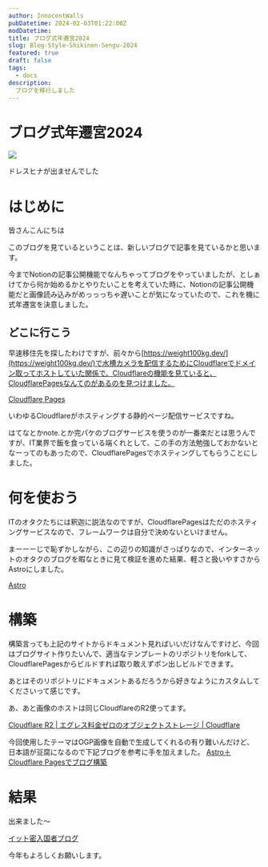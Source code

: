 ```yaml
---
author: InnocentWalls
pubDatetime: 2024-02-03T01:22:00Z
modDatetime: 
title: ブログ式年遷宮2024
slug: Blog-Style-Shikinen-Sengu-2024
featured: true
draft: false
tags:
  - docs
description:
  ブログを移行しました
---
```


# ブログ式年遷宮2024

<img src="https://image.weight100kg.dev/blog2024/VRChat_2024-01-21_21-03-14.030_3840x2160_(Large).png">

ドレスヒナが出ませんでした

# はじめに

皆さんこんにちは

このブログを見ているということは、新しいブログで記事を見ているかと思います。

今までNotionの記事公開機能でなんちゃってブログをやっていましたが、としぁけてから何か始めるかとやりたいことを考えていた時に、Notionの記事公開機能だと画像読み込みがめっっっちゃ遅いことが気になっていたので、これを機に式年遷宮を決意しました。

## どこに行こう

早速移住先を探したわけですが、前々から[https://weight100kg.dev/](https://weight100kg.dev/)で水槽カメラを配信するためにCloudflareでドメイン取ってホストしていた関係で、Cloudflareの機能を見ていると、CloudflarePagesなんてのがあるのを見つけました。

[Cloudflare Pages](https://pages.cloudflare.com/)

いわゆるCloudflareがホスティングする静的ページ配信サービスですね。

はてなとかnote.とか完パケのブログサービスを使うのが一番楽だとは思うんですが、IT業界で飯を食っている端くれとして、この手の方法勉強しておかないとなーってのもあったので、CloudflarePagesでホスティングしてもらうことにしました。

# 何を使おう

ITのオタクたちには釈迦に説法なのですが、CloudflarePagesはただのホスティングサービスなので、フレームワークは自分で決めないといけません。

まーーーじで恥ずかしながら、この辺りの知識がさっぱりなので、インターネットのオタクのブログを暇なときに見て検証を進めた結果、軽さと扱いやすさからAstroにしました。

[Astro](https://astro.build/)

# 構築

構築言っても上記のサイトからドキュメント見ればいいだけなんですけど、今回はブログサイト作りたいんで、適当なテンプレートのリポジトリをforkして、CloudflarePagesからビルドすれば取り敢えずポン出しビルドできます。

あとはそのリポジトリにドキュメントあるだろうから好きなようにカスタムしてくださいって感じです。

あ、あと画像のホストは同じCloudflareのR2使ってます。

[Cloudflare R2 | エグレス料金ゼロのオブジェクトストレージ | Cloudflare](https://www.cloudflare.com/ja-jp/developer-platform/r2/)

今回使用したテーマはOGP画像を自動で生成してくれるの有り難いんだけど、日本語が豆腐になるので下記ブログを参考に手を加えました。
[Astro＋Cloudflare Pagesでブログ構築](https://weboo.dev/posts/blog-by-astro-cloudflare-pages/)

# 結果

出来ました～

[イット密入国者ブログ](https://blog.weight100kg.dev/)

今年もよろしくお願いします。
